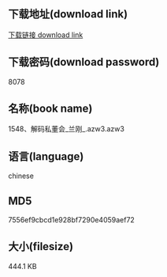 ## 下载地址(download link)
[下载链接 download link](https://voluble-croquembouche-d321dc.netlify.app/?s=1548%E3%80%81%E8%A7%A3%E7%A0%81%E7%A7%81%E8%91%A3%E4%BC%9A_%E5%85%B0%E5%88%9A_.azw3)

## 下载密码(download password)
8078

## 名称(book name)
1548、解码私董会_兰刚_.azw3.azw3

## 语言(language)
chinese

## MD5
7556ef9cbcd1e928bf7290e4059aef72

## 大小(filesize)
444.1 KB
